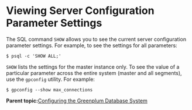 # Viewing Server Configuration Parameter Settings 

The SQL command `SHOW` allows you to see the current server configuration parameter settings. For example, to see the settings for all parameters:

```
$ psql -c 'SHOW ALL;'
```

`SHOW` lists the settings for the master instance only. To see the value of a particular parameter across the entire system \(master and all segments\), use the `gpconfig` utility. For example:

```
$ gpconfig --show max_connections
```

**Parent topic:**[Configuring the Greenplum Database System](../topics/g-configuring-the-greenplum-system.html)

